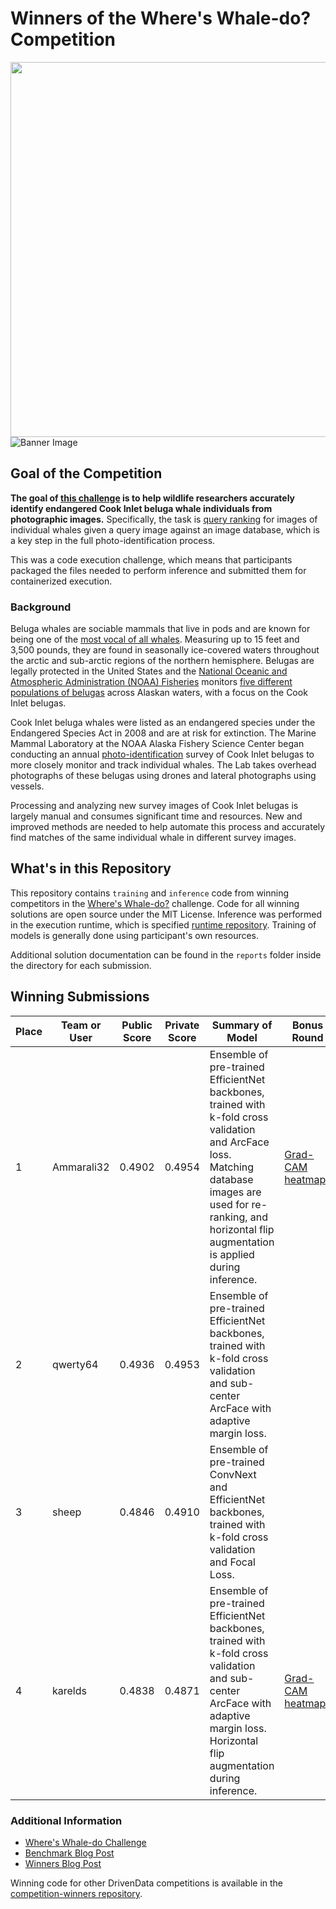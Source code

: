 # Winners of the Where's Whale-do? Competition
[<img src='https://s3.amazonaws.com/drivendata-public-assets/logo-white-blue.png' width='600'>](https://www.drivendata.org/)
![Banner Image](https://drivendata-public-assets.s3.amazonaws.com/boem-beluga-pod.jpeg)

## Goal of the Competition

**The goal of [this challenge](https://www.drivendata.org/competitions/96/beluga-whales/) is to help wildlife researchers accurately identify endangered Cook Inlet beluga whale individuals from photographic images.** Specifically, the task is [query ranking](https://en.wikipedia.org/wiki/Ranking_(information_retrieval)) for images of individual whales given a query image against an image database, which is a key step in the full photo-identification process.

This was a code execution challenge, which means that participants packaged the files needed to perform inference and submitted them for containerized execution.  

### Background

Beluga whales are sociable mammals that live in pods and are known for being one of the [most vocal of all whales](https://www.worldwildlife.org/species/beluga). Measuring up to 15 feet and 3,500 pounds, they are found in seasonally ice-covered waters throughout the arctic and sub-arctic regions of the northern hemisphere. Belugas are legally protected in the United States and the [National Oceanic and Atmospheric Administration (NOAA) Fisheries](https://www.fisheries.noaa.gov/) monitors [five different populations of belugas](https://www.fisheries.noaa.gov/species/beluga-whale) across Alaskan waters, with a focus on the Cook Inlet belugas.

Cook Inlet beluga whales were listed as an endangered species under the Endangered Species Act in 2008 and are at risk for extinction. The Marine Mammal Laboratory at the NOAA Alaska Fishery Science Center began conducting an annual [photo-identification](https://en.wikipedia.org/wiki/Wildlife_photo-identification) survey of Cook Inlet belugas to more closely monitor and track individual whales. The Lab takes overhead photographs of these belugas using drones and lateral photographs using vessels.

Processing and analyzing new survey images of Cook Inlet belugas is largely manual and consumes significant time and resources. New and improved methods are needed to help automate this process and accurately find matches of the same individual whale in different survey images.


## What's in this Repository

This repository contains `training` and `inference` code from winning competitors in the [Where's Whale-do?](https://www.drivendata.org/competitions/96/beluga-whales/) challenge. Code for all winning solutions are open source under the MIT License. Inference was performed in the execution runtime, which is specified [runtime repository](https://github.com/drivendataorg/boem-belugas-runtime). Training of models is generally done using participant's own resources. 

Additional solution documentation can be found in the `reports` folder inside the directory for each submission.


## Winning Submissions

Place |Team or User | Public Score | Private Score | Summary of Model | Bonus Round
--- | --- |--------------|---------------| --- | ---
1   | Ammarali32    | 0.4902       | 0.4954        | Ensemble of pre-trained EfficientNet backbones, trained with k-fold cross validation and ArcFace loss. Matching database images are used for re-ranking, and horizontal flip augmentation is applied during inference. | [Grad-CAM heatmaps](https://github.com/drivendataorg/wheres-whale-do/tree/main/Explainability%20Bonus/1st%20place)
2   | qwerty64 | 0.4936       | 0.4953        | Ensemble of pre-trained EfficientNet backbones, trained with k-fold cross validation and sub-center ArcFace with adaptive margin loss.
3   | sheep | 0.4846       | 0.4910        | Ensemble of pre-trained ConvNext and EfficientNet backbones, trained with k-fold cross validation and Focal Loss.
4   | karelds | 0.4838     | 0.4871        | Ensemble of pre-trained EfficientNet backbones, trained with k-fold cross validation and sub-center ArcFace with adaptive margin loss. Horizontal flip augmentation during inference. | [Grad-CAM heatmaps](https://github.com/drivendataorg/wheres-whale-do/tree/main/Explainability%20Bonus/4th%20place)


### Additional Information

* [Where's Whale-do Challenge](https://www.drivendata.org/competitions/96/beluga-whales/)
* [Benchmark Blog Post](https://drivendata.co/blog/belugas-benchmark)
* [Winners Blog Post](https://drivendata.co/blog/belugas-winners)

Winning code for other DrivenData competitions is available in the [competition-winners repository](https://github.com/drivendataorg/competition-winners).
